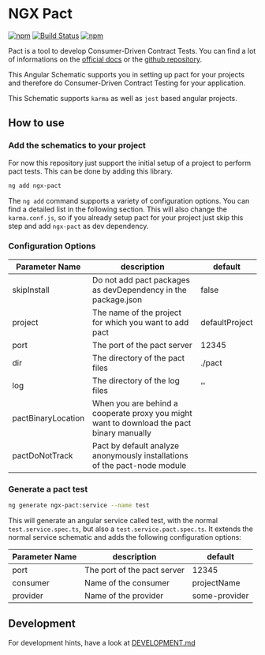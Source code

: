 # NGX Pact

[![npm](https://img.shields.io/npm/v/ngx-pact.svg)](https://www.npmjs.com/package/ngx-pact)
[![Build Status](https://travis-ci.com/niklas-wortmann/ngx-pact.svg?branch=master)](https://travis-ci.com/niklas-wortmann/ngx-pact)
[![npm](https://img.shields.io/npm/l/ngx-pact.svg)](https://www.npmjs.com/package/ngx-pact)

Pact is a tool to develop Consumer-Driven Contract Tests. You can find a lot of informations on the [official docs](https://docs.pact.io/) or the [github repository](https://github.com/pact-foundation).

This Angular Schematic supports you in setting up pact for your projects and therefore do Consumer-Driven Contract Testing for your application.

This Schematic supports `karma` as well as `jest` based angular projects.

## How to use

### Add the schematics to your project

For now this repository just support the initial setup of a project to perform pact tests.
This can be done by adding this library.

```sh
ng add ngx-pact
```

The `ng add` command supports a variety of configuration options. You can find a detailed list in the following section.
This will also change the `karma.conf.js`, so if you already setup pact for your project just skip this step and add `ngx-pact` as dev dependency.

### Configuration Options

| Parameter Name      | description                                                                               | default        |
| ------------------- | ----------------------------------------------------------------------------------------- | -------------- |
| skipInstall         | Do not add pact packages as devDependency in the package.json                             | false          |
| project             | The name of the project for which you want to add pact                                    | defaultProject |
| port                | The port of the pact server                                                               | 12345          |
| dir                 | The directory of the pact files                                                           | ./pact         |
| log                 | The directory of the log files                                                            | ''             |
| pactBinaryLocation  | When you are behind a cooperate proxy you might want to download the pact binary manually |                | 
| pactDoNotTrack      | Pact by default analyze anonymously installations of the pact-node module                 |                |

### Generate a pact test

```sh
ng generate ngx-pact:service --name test
```

This will generate an angular service called test, with the normal `test.service.spec.ts`, but also a `test.service.pact.spec.ts`.
It extends the normal service schematic and adds the following configuration options:

| Parameter Name      | description                                                                               | default        |
| ------------------- | ----------------------------------------------------------------------------------------- | -------------- |
| port                | The port of the pact server                                                               | 12345          |
| consumer            | Name of the consumer                                                                      | projectName    |
| provider            | Name of the provider                                                                      | some-provider  |

## Development

For development hints, have a look at [DEVELOPMENT.md](./DEVELOPMENT.md)
